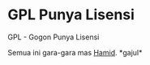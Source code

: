 GPL Punya Lisensi
=================

GPL - Gogon Punya Lisensi

Semua ini gara-gara mas [Hamid]. \*gajul\*

[Hamid]: http://twitter.com/hmd 
